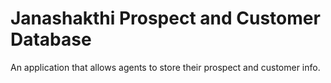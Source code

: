 # Janashakthi Prospect and Customer Database

An application that allows agents to store their prospect and customer info.